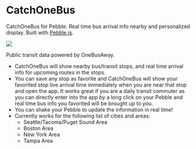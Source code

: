 # CatchOneBus
CatchOneBus for Pebble. Real time bus arrival info nearby and personalized display. Built with [Pebble.js](https://github.com/pebble/pebblejs).

[![](http://pblweb.com/badge/55331752ac075102f30000a7/black/medium)](https://apps.getpebble.com/applications/55331752ac075102f30000a7)

Public transit data powered by OneBusAway.
* CatchOneBus will show nearby bus/transit stops, and real time arrival info for upcoming routes in the stops.
* You can save any stop as favorite and CatchOneBus will show your favorited stop live arrival time immediately when you are near that stop and open the app. It works great if you are a daily transit commuter as you can directly enter into the app by a long click on your Pebble and real time bus info you favorited will be brought up to you.
* You can shake your Pebble to update the information in real time!
* Currently works for the following list of cities and areas:
  * Seattle/Tacoma/Puget Sound Area
  * Boston Area
  * New York Area
  * Tampa Area
